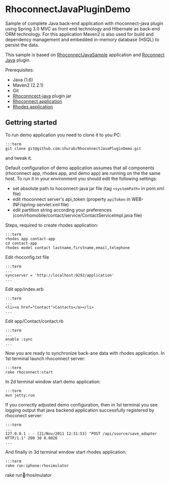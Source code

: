 RhoconnectJavaPluginDemo
===

Sample of complete Java back-end application with rhoconnect-java plugin using Spring 3.0 MVC as front end technology and Hibernate 
as back-end ORM technology. For this application Maven2 is also used for build and dependency management and 
embedded in-memory database (HSQL) to persist the data.
 
This sample is based on [RhoconnectJavaSample](https://github.com/shurab/RhoconnectJavaSample) application 
and  [Roconnect Java](https://github.com/rhomobile/rhoconnect-java) plugin.


Prerequisites:

* Java (1.6)
* Maven2 (2.2.1)
* Git
* [Rhoconncect-java](https://github.com/downloads/rhomobile/rhoconnect-java/rhoconnect-java-1.0-SNAPSHOT.jar) plugin jar
* [Rhoconnect application](http://docs.rhomobile.com/rhoconnect/tutorial)
* [Rhodes application](http://docs.rhomobile.com/rhodes/tutorial)

## Gettring started

To run demo application you need to clone it to you PC:

    :::term 
    git clone git@github.com:shurab/RhoconnectJavaPluginDemo.git
    
and tweak it.
    
Default configuration of demo application assumes that all components (rhoconnect app, rhodes app, and demo app) are running on the the same host. To run it in your environment you should edit the following settings:

* set absolute path to hoconnect-java jar file (tag `<systemPath>` in pom.xml file) 
* edit rhoconnect server's api_token (property `apiToken` in WEB-INF/spring-servlet.xml file)
* edit partition string according your preferences (com/rhomobile/contact/service/ContactServiceImpl.java file)

Steps, required to create rhodes application:

    :::term 
	rhodes app contact-app
	cd contact-app
    rhodes model contact lastname,firstname,email,telephone

Edit rhoconfig.txt file

	:::term 
	...
	syncserver = 'http://localhost:9292/application'
	...

Edit app/index.erb

	:::term 
	...
	<li><a href="Contact">Contacts</a></li>
	...

Edit app/Contact/contact.rb
	
	:::term 
	...
	enable :sync
	...

Now you are ready to synchronize back-ane data with rhodes application.
In 1st terminal launch rhoconnect server:

	:::term 
	rake rhoconnect:start
	
In 2d terminal window start  demo application:
	
	:::term 
	mvn jetty:run
	
If you correctly adjusted demo configuration, then in 1st terminal you see logging output that java backend application successfully registered by rhoconect server:
	
	:::term
	... 
	127.0.0.1 - - [21/Nov/2011 12:31:53] "POST /api/source/save_adapter HTTP/1.1" 200 30 0.0026
	...
	
And finally in 3d terminal window start rhodes application:
	
	:::term
	rake run:iphone:rhosimulator
	
	
 	



 


rake run:iphone:rhosimulator

    